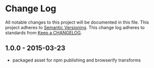 # Change Log
All notable changes to this project will be documented in this file.
This project adheres to [Semantic Versioning](http://semver.org/).
This change log adheres to standards from [Keep a CHANGELOG](http://keepachangelog.com).

## 1.0.0 - 2015-03-23
* packaged asset for npm publishing and browserify transforms
